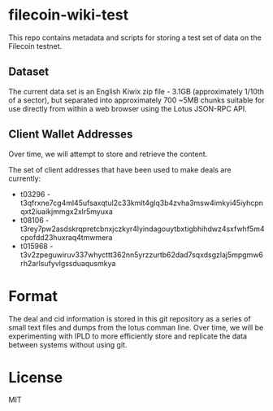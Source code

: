 # filecoin-wiki-test

This repo contains metadata and scripts for storing a test set of
data on the Filecoin testnet.

## Dataset

The current data set is an English Kiwix zip file - 3.1GB (approximately
1/10th of a sector), but separated into approximately 700 ~5MB chunks
suitable for use directly from within a web browser using the Lotus
JSON-RPC API.

## Client Wallet Addresses

Over time, we will attempt to store and retrieve the content.

The set of client addresses that have been used to make deals are currently:

* t03296 - t3qfrxne7cg4ml45ufsaxqtul2c33kmlt4glq3b4zvha3msw4imkyi45iyhcpnqxt2iuaikjmmgx2xlr5myuxa
* t08106 - t3rey7pw2asdskrqpretcbnxjczkyr4lyindagouytbxtigbhihdwz4sxfwhf5m4cpofdd23huxraq4tmwmera
* t015968 - t3v2zpeguwiruv337whycttt362nn5yrzzurtb62dad7sqxdsgzlaj5mpgmw6rh2arlsufyvlgssduaqusmkya

# Format

The deal and cid information is stored in this git repository as a series of small text files
and dumps from the lotus comman line. Over time, we will be experimenting with IPLD to more
efficiently store and replicate the data between systems without using git.

# License

MIT
